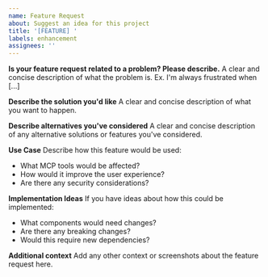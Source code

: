 ```yaml
---
name: Feature Request
about: Suggest an idea for this project
title: '[FEATURE] '
labels: enhancement
assignees: ''
---
```


**Is your feature request related to a problem? Please describe.**
A clear and concise description of what the problem is. Ex. I'm always frustrated when [...]

**Describe the solution you'd like**
A clear and concise description of what you want to happen.

**Describe alternatives you've considered**
A clear and concise description of any alternative solutions or features you've considered.

**Use Case**
Describe how this feature would be used:
- What MCP tools would be affected?
- How would it improve the user experience?
- Are there any security considerations?

**Implementation Ideas**
If you have ideas about how this could be implemented:
- What components would need changes?
- Are there any breaking changes?
- Would this require new dependencies?

**Additional context**
Add any other context or screenshots about the feature request here.
